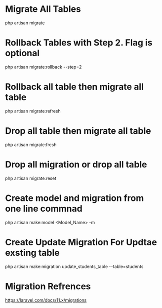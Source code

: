 # Migrate All Tables
php artisan migrate

# Rollback Tables with Step 2. Flag is optional
php artisan migrate:rollback --step=2

# Rollback all table then migrate all table
php artisan migrate:refresh

# Drop all table then migrate all table
php artisan migrate:fresh

# Drop all migration or drop all table
php artisan migrate:reset 

# Create model and migration from one line commnad
php artisan make:model <Model_Name> -m

# Create Update Migration For Updtae exsting table
php artisan make:migration update_students_table --table=students


# Migration Refrences 
https://laravel.com/docs/11.x/migrations